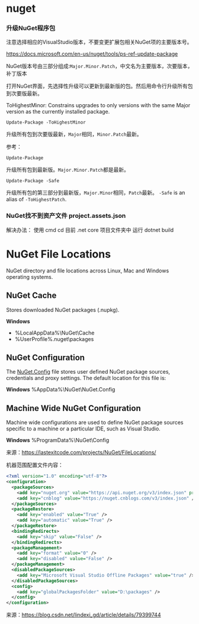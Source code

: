 # nuget

### 升级NuGet程序包

注意选择相应的VisualStudio版本，不要变更扩展包相关NuGet项的主要版本号。

https://docs.microsoft.com/en-us/nuget/tools/ps-ref-update-package

NuGet版本号由三部分组成:`Major.Minor.Patch`，中文名为主要版本，次要版本，补丁版本

打开NuGet界面，先选择性升级可以更新到最新版的包。然后用命令行升级所有包到次要版最新。

ToHighestMinor: Constrains upgrades to only versions with the same Major version as the currently installed package.

```
Update-Package -ToHighestMinor
```

升级所有包到次要版最新，`Major`相同，`Minor.Patch`最新。

参考：

```
Update-Package
```

升级所有包到最新版。`Major.Minor.Patch`都是最新。

```
Update-Package -Safe
```

升级所有包的第三部分到最新版，`Major.Minor`相同，`Patch`最新。 `-Safe` is an alias of `-ToHighestPatch`.

### NuGet找不到资产文件 project.assets.json

解决办法：
使用 cmd cd 目前 .net core 项目文件夹中
运行 dotnet build

# NuGet File Locations

NuGet directory and file locations across Linux, Mac and Windows operating systems.

## NuGet Cache

Stores downloaded NuGet packages (.nupkg).

**Windows**

- %LocalAppData%\NuGet\Cache
- %UserProfile%\.nuget\packages

## NuGet Configuration

The [NuGet.Config](http://docs.nuget.org/docs/reference/nuget-config-file) file stores user defined NuGet package sources, credentials and proxy settings. The default location for this file is:

**Windows** %AppData%\NuGet\NuGet.Config

## Machine Wide NuGet Configuration

Machine wide configurations are used to define NuGet package sources specific to a machine or a particular IDE, such as Visual Studio.

**Windows** %ProgramData%\NuGet\Config

来源：https://lastexitcode.com/projects/NuGet/FileLocations/

机器范围配置文件内容：

```xml
<?xml version="1.0" encoding="utf-8"?>
<configuration>
  <packageSources>
    <add key="nuget.org" value="https://api.nuget.org/v3/index.json" protocolVersion="3" />
    <add key="cnblog" value="https://nuget.cnblogs.com/v3/index.json" />
  </packageSources>
  <packageRestore>
    <add key="enabled" value="True" />
    <add key="automatic" value="True" />
  </packageRestore>
  <bindingRedirects>
    <add key="skip" value="False" />
  </bindingRedirects>
  <packageManagement>
    <add key="format" value="0" />
    <add key="disabled" value="False" />
  </packageManagement>
  <disabledPackageSources>
    <add key="Microsoft Visual Studio Offline Packages" value="true" />
  </disabledPackageSources>
  <config>
    <add key="globalPackagesFolder" value="D:\packages" />
  </config>
</configuration>
```

来源：https://blog.csdn.net/lindexi_gd/article/details/79399744